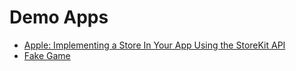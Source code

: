 # Demo Apps 

* [Apple: Implementing a Store In Your App Using the StoreKit API
](https://developer.apple.com/documentation/storekit/in-app_purchase/implementing_a_store_in_your_app_using_the_storekit_api)
* [Fake Game](https://github.com/alexpaul/In-App-Purchases/tree/main/FakeGame)
